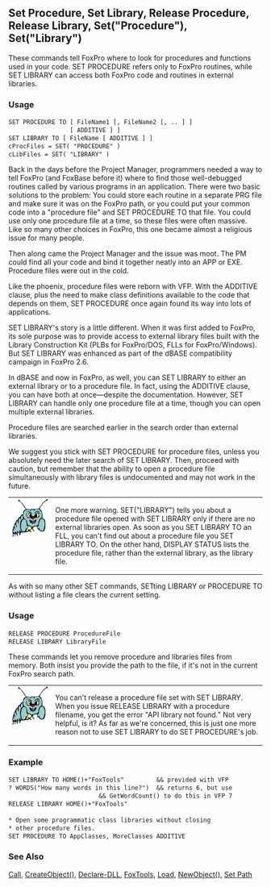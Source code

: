 ## Set Procedure, Set Library, Release Procedure, Release Library, Set("Procedure"), Set("Library")

These commands tell FoxPro where to look for procedures and functions used in your code. SET PROCEDURE refers only to FoxPro routines, while SET LIBRARY can access both FoxPro code and routines in external libraries.

### Usage

```foxpro
SET PROCEDURE TO [ FileName1 [, FileName2 [, .. ] ]
                 [ ADDITIVE ] ]
SET LIBRARY TO [ FileName [ ADDITIVE ] ]
cProcFiles = SET( "PROCEDURE" )
cLibFiles = SET( "LIBRARY" )
```

Back in the days before the Project Manager, programmers needed a way to tell FoxPro (and FoxBase before it) where to find those well-debugged routines called by various programs in an application. There were two basic solutions to the problem: You could store each routine in a separate PRG file and make sure it was on the FoxPro path, or you could put your common code into a "procedure file" and SET PROCEDURE TO that file. You could use only one procedure file at a time, so these files were often massive. Like so many other choices in FoxPro, this one became almost a religious issue for many people.

Then along came the Project Manager and the issue was moot. The PM could find all your code and bind it together neatly into an APP or EXE. Procedure files were out in the cold.

Like the phoenix, procedure files were reborn with VFP. With the ADDITIVE clause, plus the need to make class definitions available to the code that depends on them, SET PROCEDURE once again found its way into lots of applications. 

SET LIBRARY's story is a little different. When it was first added to FoxPro, its sole purpose was to provide access to external library files built with the Library Construction Kit (PLBs for FoxPro/DOS, FLLs for FoxPro/Windows). But SET LIBRARY was enhanced as part of the dBASE compatibility campaign in FoxPro 2.6. 

In dBASE and now in FoxPro, as well, you can SET LIBRARY to either an external library or to a procedure file. In fact, using the ADDITIVE clause, you can have both at once&mdash;despite the documentation. However, SET LIBRARY can handle only one procedure file at a time, though you can open multiple external libraries.

Procedure files are searched earlier in the search order than external libraries.

We suggest you stick with SET PROCEDURE for procedure files, unless you absolutely need the later search of SET LIBRARY. Then, proceed with caution, but remember that the ability to open a procedure file simultaneously with library files is undocumented and may not work in the future.

<table>
<tr>
  <td width="17%" valign="top">
<img width="95" height="77" src="bug.gif">
  </td>
  <td width="83%">
  <p>One more warning. SET(&quot;LIBRARY&quot;) tells you about a procedure file opened with SET LIBRARY only if there are no external libraries open. As soon as you SET LIBRARY TO an FLL, you can't find out about a procedure file you SET LIBRARY TO. On the other hand, DISPLAY STATUS lists the procedure file, rather than the external library, as the library file.</p>
  </td>
 </tr>
</table>

As with so many other SET commands, SETting LIBRARY or PROCEDURE TO without listing a file clears the current setting.

### Usage

```foxpro
RELEASE PROCEDURE ProcedureFile
RELEASE LIBRARY LibraryFile
```

These commands let you remove procedure and libraries files from memory. Both insist you provide the path to the file, if it's not in the current FoxPro search path.

<table>
<tr>
  <td width="17%" valign="top">
<img width="95" height="78" src="bug.gif">
  </td>
  <td width="83%">
  <p>You can't release a procedure file set with SET LIBRARY. When you issue RELEASE LIBRARY with a procedure filename, you get the error &quot;API library not found.&quot; Not very helpful, is it? As far as we're concerned, this is just one more reason not to use SET LIBRARY to do SET PROCEDURE's job.</p>
  </td>
 </tr>
</table>

### Example

```foxpro
SET LIBRARY TO HOME()+"FoxTools"         && provided with VFP
? WORDS("How many words in this line?")  && returns 6, but use
                         && GetWordCount() to do this in VFP 7
RELEASE LIBRARY HOME()+"FoxTools"

* Open some programmatic class libraries without closing
* other procedure files.
SET PROCEDURE TO AppClasses, MoreClasses ADDITIVE
```
### See Also

[Call](s4g224.md), [CreateObject()](s4g347.md), [Declare-DLL](s4g281.md), [FoxTools](s4g450.md), [Load](s4g224.md), [NewObject()](s4g347.md), [Set Path](s4g636.md)